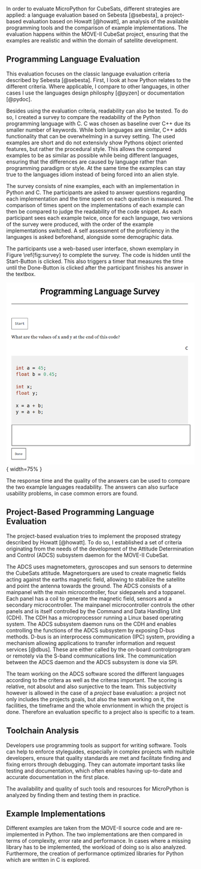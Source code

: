 In order to evaluate MicroPython for CubeSats, different strategies are
applied: a language evaluation based on Sebesta [@sebesta], a
project-based evaluation based on Howatt [@howatt], an analysis of the
available programming tools and the comparison of example
implementations. The evaluation happens within the MOVE-II CubeSat
project, ensuring that the examples are realistic and within the domain
of satellite development.

Programming Language Evaluation
-------------------------------

This evaluation focuses on the classic language evaluation criteria
described by Sebesta [@sebesta]. First, I look at how Python relates to the different criteria. Where applicable, I compare to other languages, in other cases I use the languages design philosphy [@pyzen] or documentation [@pydoc].

Besides using the evaluation criteria, readability can also be tested. To do so, I created a survey to compare the readability of the Python programming language with C. C was chosen as baseline over C++ due its smaller number of keywords. While both languages are similar, C++ adds functionality that can be overwhelming in a survey setting. The used examples are short and do not extensivly show Pythons object oriented features, but rather the procedural style. This allows the compared examples to be as similar as possible while being different languages, ensuring that the differences are caused by language rather than programming paradigm or style. At the same time the examples can stay true to the languages idiom instead of being forced into an alien style.

The survey consists of nine examples, each with an implementation in
Python and C. The participants are asked to answer questions regarding
each implementation and the time spent on each question is measured. The
comparison of times spent on the implementations of each example can
then be compared to judge the readability of the code snippet. As each
participant sees each example twice, once for each language, two
versions of the survey were produced, with the order of the example
implementations switched. A self assessment of the proficiency in the
languages is asked beforehand, alongside some demographic data.

The participants use a web-based user interface, shown exemplary in Figure \\ref{fig:survey} to complete the survey. The code is hidden until the Start-Button is clicked. This also triggers a timer that measures the time until the Done-Button is clicked after the participant finishes his answer in the textbox.

![Screenshot of the user interface for the survey. \\label{fig:survey}](resources/figs/survey.png){ width=75% }

The response time and the quality of the answers can be used to compare the two example languages readability. The answers can also surface usability problems, in case common errors are found.

Project-Based Programming Language Evaluation
---------------------------------------------

The project-based evaluation tries to implement the proposed strategy described by Howatt [@howatt]. To do so, I established a set of criteria originating from the needs of the development of the Attitude Determination and Control (ADCS) subsystem daemon for the MOVE-II CubeSat.

The ADCS uses magnetometers, gyroscopes and sun sensors to determine the CubeSats attitude. Magnetorquers are used to create magnetic fields acting against the earths magnetic field, allowing to stabilize the satellite and point the antenna towards the ground. The ADCS consists of a mainpanel with the main microcontroller, four sidepanels and a toppanel. Each panel has a coil to generate the magnetic field, sensors and a secondary microcontroller. The mainpanel microcontroller controls the other panels and is itself controlled by the Command and Data Handling Unit (CDH). The CDH has a microprocessor running a Linux based operating system. The ADCS subsystem daemon runs on the CDH and enables controlling the functions of the ADCS subsystem by exposing D-bus methods. D-bus is an interprocess communication (IPC) system, providing a mechanism allowing applications to transfer information and request services [@dbus]. These are either called by the on-board controlprogram or remotely via the S-band communications link. The communication between the ADCS daemon and the ADCS subsystem is done via SPI.

The team working on the ADCS software scored the different languages according to the critera as well as the criteras important. The scoring is relative, not absolut and also sunjective to the team. This subjectivity however is allowed in the case of a _project_ base evaluation: a project not only includes the projects goals, but also the team working on it, the facilities, the timeframe and the whole envrionment in which the project is done. Therefore an evaluation specific to a project also is specific to a team.

Toolchain Analysis
------------------

Developers use programming tools as support for writing software. Tools can help to enforce styleguides, especially in complex projects with multiple developers, ensure that quality standards are met and facilitate finding and fixing errors through debugging. They can automate important tasks like testing and documentation, which often enables having up-to-date and accurate documentation in the first place.

The availability and quality of such tools and resources for
MicroPython is analyzed by finding them and testing them in practice.

Example Implementations
-----------------------

Different examples are taken from the MOVE-II source code and are
re-implemented in Python. The two implementations are then compared in
terms of complexity, error rate and performance. In cases where a
missing library has to be implemented, the workload of doing so is also
analyzed. Furthermore, the creation of performance optimized libraries
for Python which are written in C is explored.
